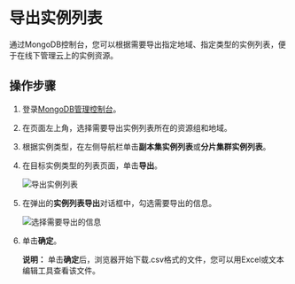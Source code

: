 # 导出实例列表

通过MongoDB控制台，您可以根据需要导出指定地域、指定类型的实例列表，便于在线下管理云上的实例资源。

## 操作步骤

1.  登录[MongoDB管理控制台](https://mongodb.console.aliyun.com/)。

2.  在页面左上角，选择需要导出实例列表所在的资源组和地域。

3.  根据实例类型，在左侧导航栏单击**副本集实例列表**或**分片集群实例列表**。

4.  在目标实例类型的列表页面，单击**导出**。

    ![导出实例列表](https://static-aliyun-doc.oss-accelerate.aliyuncs.com/assets/img/zh-CN/3670021061/p46763.png)

5.  在弹出的**实例列表导出**对话框中，勾选需要导出的信息。

    ![选择需要导出的信息](https://static-aliyun-doc.oss-accelerate.aliyuncs.com/assets/img/zh-CN/3670021061/p46764.png)

6.  单击**确定**。

    **说明：** 单击**确定**后，浏览器开始下载.csv格式的文件，您可以用Excel或文本编辑工具查看该文件。


